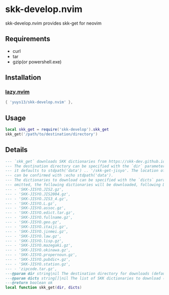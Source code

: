 # skk-develop.nvim

skk-develop.nvim provides skk-get for neovim

## Requirements

- curl
- tar
- gzip(or powershell.exe)

## Installation

### [lazy.nvim](https://github.com/folke/lazy.nvim)

```lua
{ 'yuys13/skk-develop.nvim' },
```

## Usage

```lua
local skk_get = require('skk-develop').skk_get
skk_get('/path/to/destination/directory')
```

## Details

```lua
--- `skk_get` downloads SKK dictionaries from https://skk-dev.github.io/dict/.
--- The destination directory can be specified with the `dir` parameter. If omitted,
--- it defaults to stdpath('data') .. '/skk-get-jisyo'. The location of stdpath('data')
--- can be confirmed with :echo stdpath('data').
--- The dictionaries to download can be specified with the `dicts` parameter. If
--- omitted, the following dictionaries will be downloaded, following DDSKK:
--- - 'SKK-JISYO.JIS2.gz',
--- - 'SKK-JISYO.JIS2004.gz',
--- - 'SKK-JISYO.JIS3_4.gz',
--- - 'SKK-JISYO.L.gz',
--- - 'SKK-JISYO.assoc.gz',
--- - 'SKK-JISYO.edict.tar.gz',
--- - 'SKK-JISYO.fullname.gz',
--- - 'SKK-JISYO.geo.gz',
--- - 'SKK-JISYO.itaiji.gz',
--- - 'SKK-JISYO.jinmei.gz',
--- - 'SKK-JISYO.law.gz',
--- - 'SKK-JISYO.lisp.gz',
--- - 'SKK-JISYO.mazegaki.gz',
--- - 'SKK-JISYO.okinawa.gz',
--- - 'SKK-JISYO.propernoun.gz',
--- - 'SKK-JISYO.pubdic+.gz',
--- - 'SKK-JISYO.station.gz',
--- - 'zipcode.tar.gz',
---@param dir string|nil The destination directory for downloads (default is stdpath('data') .. '/skk-get-jisyo').
---@param dicts string[]|nil The list of SKK dictionaries to download (default is the same as DDSKK).
---@return boolean ok
local function skk_get(dir, dicts)
```
